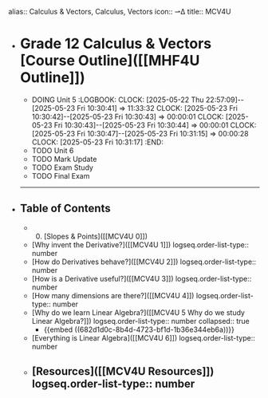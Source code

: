 alias:: Calculus & Vectors, Calculus, Vectors
icon:: ⇀∆
title:: MCV4U

- # Grade 12 Calculus & Vectors [Course Outline]([[MHF4U Outline]])
	- DOING Unit 5
	  :LOGBOOK:
	  CLOCK: [2025-05-22 Thu 22:57:09]--[2025-05-23 Fri 10:30:41] =>  11:33:32
	  CLOCK: [2025-05-23 Fri 10:30:42]--[2025-05-23 Fri 10:30:43] =>  00:00:01
	  CLOCK: [2025-05-23 Fri 10:30:43]--[2025-05-23 Fri 10:30:44] =>  00:00:01
	  CLOCK: [2025-05-23 Fri 10:30:47]--[2025-05-23 Fri 10:31:15] =>  00:00:28
	  CLOCK: [2025-05-23 Fri 10:31:17]
	  :END:
	- TODO Unit 6
	- TODO Mark Update
	- TODO Exam Study
	- TODO Final Exam
	- ---
- ## Table of Contents
	- 0. [Slopes & Points]([[MCV4U 0]])
	- [Why invent the Derivative?]([[MCV4U 1]])
	  logseq.order-list-type:: number
	- [How do Derivatives behave?]([[MCV4U 2]])
	  logseq.order-list-type:: number
	- [How is a Derivative useful?]([[MCV4U 3]])
	  logseq.order-list-type:: number
	- [How many dimensions are there?]([[MCV4U 4]])
	  logseq.order-list-type:: number
	- [Why do we learn Linear Algebra?]([[MCV4U 5 Why do we study Linear Algebra?]])
	  logseq.order-list-type:: number
	  collapsed:: true
		- {{embed ((682d1d0c-8b4d-4723-bf1d-1b36e344eb6a))}}
	- [Everything is Linear Algebra]([[MCV4U 6]])
	  logseq.order-list-type:: number
	- [Resources]([[MCV4U Resources]])
	  logseq.order-list-type:: number
	  ---